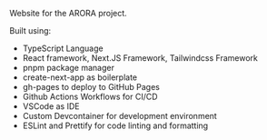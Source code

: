 Website for the ARORA project. 

Built using:

* TypeScript Language
* React framework, Next.JS Framework, Tailwindcss Framework
* pnpm package manager
* create-next-app as boilerplate
* gh-pages to deploy to GitHub Pages
* Github Actions Workflows for CI/CD
* VSCode as IDE
* Custom Devcontainer for development environment
* ESLint and Prettify for code linting and formatting

